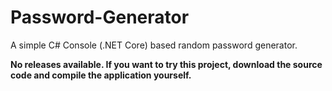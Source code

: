 # Password-Generator
A simple C# Console (.NET Core) based random password generator.

**No releases available. If you want to try this project, download the source code and compile the application yourself.**
